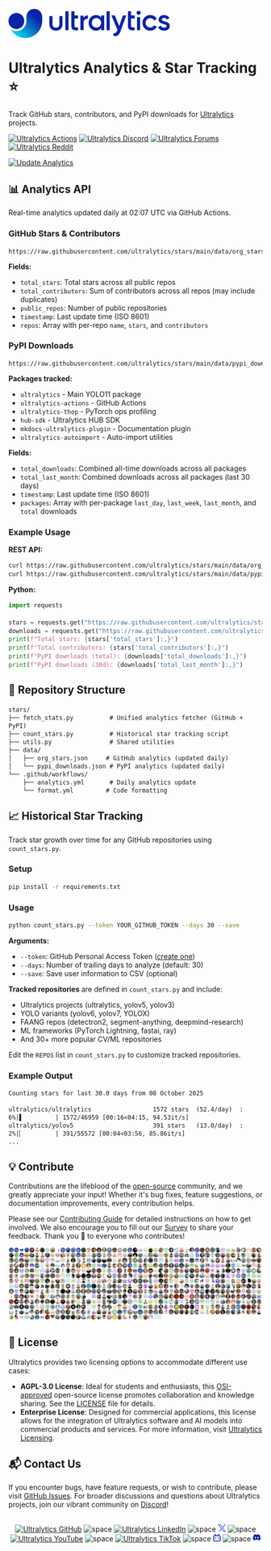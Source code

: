 <a href="https://www.ultralytics.com/"><img src="https://raw.githubusercontent.com/ultralytics/assets/main/logo/Ultralytics_Logotype_Original.svg" width="320" alt="Ultralytics logo"></a>

# Ultralytics Analytics & Star Tracking ⭐️



Track GitHub stars, contributors, and PyPI downloads for [Ultralytics](https://github.com/ultralytics) projects.

[![Ultralytics Actions](https://github.com/ultralytics/stars/actions/workflows/format.yml/badge.svg)](https://github.com/ultralytics/stars/actions/workflows/format.yml)
[![Ultralytics Discord](https://img.shields.io/discord/1089800235347353640?logo=discord&logoColor=white&label=Discord&color=blue)](https://discord.com/invite/ultralytics)
[![Ultralytics Forums](https://img.shields.io/discourse/users?server=https%3A%2F%2Fcommunity.ultralytics.com&logo=discourse&label=Forums&color=blue)](https://community.ultralytics.com/)
[![Ultralytics Reddit](https://img.shields.io/reddit/subreddit-subscribers/ultralytics?style=flat&logo=reddit&logoColor=white&label=Reddit&color=blue)](https://reddit.com/r/ultralytics)

[![Update Analytics](https://github.com/ultralytics/stars/actions/workflows/analytics.yml/badge.svg)](https://github.com/ultralytics/stars/actions/workflows/analytics.yml)

## 📊 Analytics API

Real-time analytics updated daily at 02:07 UTC via GitHub Actions.

### GitHub Stars & Contributors

```
https://raw.githubusercontent.com/ultralytics/stars/main/data/org_stars.json
```

**Fields:**

- `total_stars`: Total stars across all public repos
- `total_contributors`: Sum of contributors across all repos (may include duplicates)
- `public_repos`: Number of public repositories
- `timestamp`: Last update time (ISO 8601)
- `repos`: Array with per-repo `name`, `stars`, and `contributors`

### PyPI Downloads

```
https://raw.githubusercontent.com/ultralytics/stars/main/data/pypi_downloads.json
```

**Packages tracked:**

- `ultralytics` - Main YOLO11 package
- `ultralytics-actions` - GitHub Actions
- `ultralytics-thop` - PyTorch ops profiling
- `hub-sdk` - Ultralytics HUB SDK
- `mkdocs-ultralytics-plugin` - Documentation plugin
- `ultralytics-autoimport` - Auto-import utilities

**Fields:**

- `total_downloads`: Combined all-time downloads across all packages
- `total_last_month`: Combined downloads across all packages (last 30 days)
- `timestamp`: Last update time (ISO 8601)
- `packages`: Array with per-package `last_day`, `last_week`, `last_month`, and `total` downloads

### Example Usage

**REST API:**

```bash
curl https://raw.githubusercontent.com/ultralytics/stars/main/data/org_stars.json
curl https://raw.githubusercontent.com/ultralytics/stars/main/data/pypi_downloads.json
```

**Python:**

```python
import requests

stars = requests.get("https://raw.githubusercontent.com/ultralytics/stars/main/data/org_stars.json").json()
downloads = requests.get("https://raw.githubusercontent.com/ultralytics/stars/main/data/pypi_downloads.json").json()
print(f"Total stars: {stars['total_stars']:,}")
print(f"Total contributors: {stars['total_contributors']:,}")
print(f"PyPI downloads (total): {downloads['total_downloads']:,}")
print(f"PyPI downloads (30d): {downloads['total_last_month']:,}")
```

## 🔧 Repository Structure

```
stars/
├── fetch_stats.py          # Unified analytics fetcher (GitHub + PyPI)
├── count_stars.py          # Historical star tracking script
├── utils.py                # Shared utilities
├── data/
│   ├── org_stars.json     # GitHub analytics (updated daily)
│   └── pypi_downloads.json # PyPI analytics (updated daily)
└── .github/workflows/
    ├── analytics.yml       # Daily analytics update
    └── format.yml         # Code formatting
```

## 📈 Historical Star Tracking

Track star growth over time for any GitHub repositories using `count_stars.py`.

### Setup

```bash
pip install -r requirements.txt
```

### Usage

```bash
python count_stars.py --token YOUR_GITHUB_TOKEN --days 30 --save
```

**Arguments:**

- `--token`: GitHub Personal Access Token ([create one](https://github.com/settings/tokens))
- `--days`: Number of trailing days to analyze (default: 30)
- `--save`: Save user information to CSV (optional)

**Tracked repositories** are defined in `count_stars.py` and include:

- Ultralytics projects (ultralytics, yolov5, yolov3)
- YOLO variants (yolov6, yolov7, YOLOX)
- FAANG repos (detectron2, segment-anything, deepmind-research)
- ML frameworks (PyTorch Lightning, fastai, ray)
- And 30+ more popular CV/ML repositories

Edit the `REPOS` list in `count_stars.py` to customize tracked repositories.

### Example Output

```
Counting stars for last 30.0 days from 08 October 2025

ultralytics/ultralytics                 1572 stars  (52.4/day)  :   6%|▌         | 1572/46959 [00:16<04:15, 94.53it/s]
ultralytics/yolov5                      391 stars   (13.0/day)  :   2%|▏         | 391/55572 [00:04<03:56, 85.86it/s]
...
```

## 💡 Contribute

Contributions are the lifeblood of the [open-source](https://www.ultralytics.com/blog/tips-to-start-contributing-to-ultralytics-open-source-projects) community, and we greatly appreciate your input! Whether it's bug fixes, feature suggestions, or documentation improvements, every contribution helps.

Please see our [Contributing Guide](https://docs.ultralytics.com/help/contributing/) for detailed instructions on how to get involved. We also encourage you to fill out our [Survey](https://www.ultralytics.com/survey?utm_source=github&utm_medium=social&utm_campaign=Survey) to share your feedback. Thank you 🙏 to everyone who contributes!

[![Ultralytics open-source contributors](https://raw.githubusercontent.com/ultralytics/assets/main/im/image-contributors.png)](https://github.com/ultralytics/ultralytics/graphs/contributors)

## 📝 License

Ultralytics provides two licensing options to accommodate different use cases:

- **AGPL-3.0 License**: Ideal for students and enthusiasts, this [OSI-approved](https://opensource.org/license/agpl-v3) open-source license promotes collaboration and knowledge sharing. See the [LICENSE](https://github.com/ultralytics/stars/blob/main/LICENSE) file for details.
- **Enterprise License**: Designed for commercial applications, this license allows for the integration of Ultralytics software and AI models into commercial products and services. For more information, visit [Ultralytics Licensing](https://www.ultralytics.com/license).

## 📬 Contact Us

If you encounter bugs, have feature requests, or wish to contribute, please visit [GitHub Issues](https://github.com/ultralytics/stars/issues). For broader discussions and questions about Ultralytics projects, join our vibrant community on [Discord](https://discord.com/invite/ultralytics)!

<br>
<div align="center">
  <a href="https://github.com/ultralytics"><img src="https://github.com/ultralytics/assets/raw/main/social/logo-social-github.png" width="3%" alt="Ultralytics GitHub"></a>
  <img src="https://github.com/ultralytics/assets/raw/main/social/logo-transparent.png" width="3%" alt="space">
  <a href="https://www.linkedin.com/company/ultralytics/"><img src="https://github.com/ultralytics/assets/raw/main/social/logo-social-linkedin.png" width="3%" alt="Ultralytics LinkedIn"></a>
  <img src="https://github.com/ultralytics/assets/raw/main/social/logo-transparent.png" width="3%" alt="space">
  <a href="https://twitter.com/ultralytics"><img src="https://github.com/ultralytics/assets/raw/main/social/logo-social-twitter.png" width="3%" alt="Ultralytics Twitter"></a>
  <img src="https://github.com/ultralytics/assets/raw/main/social/logo-transparent.png" width="3%" alt="space">
  <a href="https://youtube.com/ultralytics?sub_confirmation=1"><img src="https://github.com/ultralytics/assets/raw/main/social/logo-social-youtube.png" width="3%" alt="Ultralytics YouTube"></a>
  <img src="https://github.com/ultralytics/assets/raw/main/social/logo-transparent.png" width="3%" alt="space">
  <a href="https://www.tiktok.com/@ultralytics"><img src="https://github.com/ultralytics/assets/raw/main/social/logo-social-tiktok.png" width="3%" alt="Ultralytics TikTok"></a>
  <img src="https://github.com/ultralytics/assets/raw/main/social/logo-transparent.png" width="3%" alt="space">
  <a href="https://ultralytics.com/bilibili"><img src="https://github.com/ultralytics/assets/raw/main/social/logo-social-bilibili.png" width="3%" alt="Ultralytics BiliBili"></a>
  <img src="https://github.com/ultralytics/assets/raw/main/social/logo-transparent.png" width="3%" alt="space">
  <a href="https://discord.com/invite/ultralytics"><img src="https://github.com/ultralytics/assets/raw/main/social/logo-social-discord.png" width="3%" alt="Ultralytics Discord"></a>
</div>
